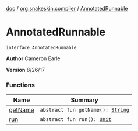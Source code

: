 [doc](../../index.md) / [org.snakeskin.compiler](../index.md) / [AnnotatedRunnable](./index.md)

# AnnotatedRunnable

`interface AnnotatedRunnable`

**Author**
Cameron Earle

**Version**
8/26/17

### Functions

| Name | Summary |
|---|---|
| [getName](get-name.md) | `abstract fun getName(): `[`String`](https://kotlinlang.org/api/latest/jvm/stdlib/kotlin/-string/index.html) |
| [run](run.md) | `abstract fun run(): `[`Unit`](https://kotlinlang.org/api/latest/jvm/stdlib/kotlin/-unit/index.html) |
